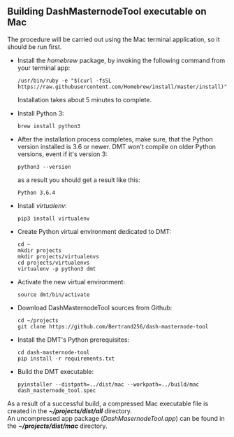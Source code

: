 ## Building DashMasternodeTool executable on Mac

The procedure will be carried out using the Mac terminal application, so it should be run first.

* Install the *homebrew* package, by invoking the following command from your terminal app:

  ```
  /usr/bin/ruby -e "$(curl -fsSL https://raw.githubusercontent.com/Homebrew/install/master/install)"
  ```

  Installation takes about 5 minutes to complete.

* Install Python 3:

  ```
  brew install python3
  ```

* After the installation process completes, make sure, that the Python version installed is 3.6 or newer. DMT won't compile on older Python versions, event if it's version 3:

  ```
  python3 --version
  ```

  as a result you should get a result like this:

  `Python 3.6.4`

* Install *virtualenv*:

  ```
  pip3 install virtualenv
  ```

* Create Python virtual environment dedicated to DMT:

  ```
  cd ~
  mkdir projects
  mkdir projects/virtualenvs
  cd projects/virtualenvs
  virtualenv -p python3 dmt
  ```

* Activate the new virtual environment:

  ```
  source dmt/bin/activate
  ```

* Download DashMasternodeTool sources from Github:

  ```
  cd ~/projects
  git clone https://github.com/Bertrand256/dash-masternode-tool
  ```

* Install the DMT's Python prerequisites:

  ```
  cd dash-masternode-tool
  pip install -r requirements.txt
  ```

* Build the DMT executable:

  ```
  pyinstaller --distpath=../dist/mac --workpath=../build/mac dash_masternode_tool.spec
  ```


As a result of a successful build, a compressed Mac executable file is created in the ***~/projects/dist/all*** directory.  
An uncompressed app package (*DashMasernodeTool.app*) can be found in the ***~/projects/dist/mac*** directory. 